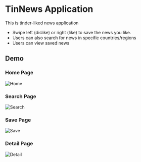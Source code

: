 # TinNews Application
This is tinder-liked news application
* Swipe left (dislike) or right (like) to save the news you like.
* Users can also search for news in specific countries/regions
* Users can view saved news

## Demo

### Home Page
![Home](./img/home.png)

### Search Page
![Search](./img/search.png)

### Save Page
![Save](./img/save.png)

### Detail Page
![Detail](./img/detail.png)
